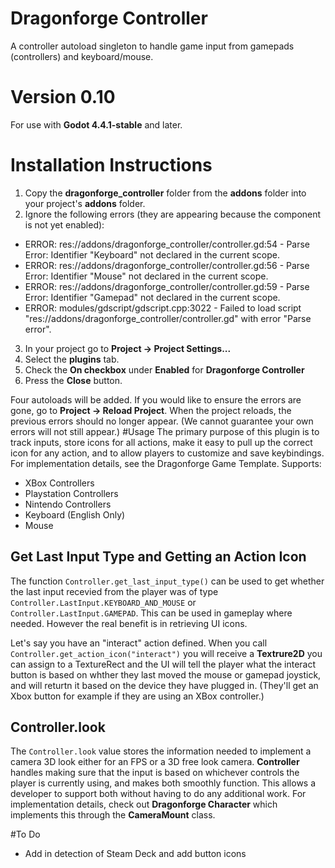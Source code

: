 # Dragonforge Controller
A controller autoload singleton to handle game input from gamepads (controllers) and keyboard/mouse.
# Version 0.10
For use with **Godot 4.4.1-stable** and later.
# Installation Instructions
1. Copy the **dragonforge_controller** folder from the **addons** folder into your project's **addons** folder.
2. Ignore the following errors (they are appearing because the component is not yet enabled):
  * ERROR: res://addons/dragonforge_controller/controller.gd:54 - Parse Error: Identifier "Keyboard" not declared in the current scope.
  * ERROR: res://addons/dragonforge_controller/controller.gd:56 - Parse Error: Identifier "Mouse" not declared in the current scope.
  * ERROR: res://addons/dragonforge_controller/controller.gd:59 - Parse Error: Identifier "Gamepad" not declared in the current scope.
  * ERROR: modules/gdscript/gdscript.cpp:3022 - Failed to load script "res://addons/dragonforge_controller/controller.gd" with error "Parse error".
3. In your project go to **Project -> Project Settings...**
4. Select the **plugins** tab.
5. Check the **On checkbox** under **Enabled** for **Dragonforge Controller**
6. Press the **Close** button.

Four autoloads will be added. If you would like to ensure the errors are gone, go to **Project -> Reload Project**. When the project reloads, the previous errors should no longer appear. (We cannot guarantee your own errors will not still appear.)
#Usage
The primary purpose of this plugin is to track inputs, store icons for all actions, make it easy to pull up the correct icon for any action, and to allow players to customize and save keybindings. For implementation details, see the Dragonforge Game Template.
Supports:
- XBox Controllers
- Playstation Controllers
- Nintendo Controllers
- Keyboard (English Only)
- Mouse

## Get Last Input Type and Getting an Action Icon
The function `Controller.get_last_input_type()` can be used to get whether the last input recevied from the player was of type `Controller.LastInput.KEYBOARD_AND_MOUSE` or `Controller.LastInput.GAMEPAD`. This can be used in gameplay where needed. However the real benefit is in retrieving UI icons.

Let's say you have an "interact" action defined. When you call `Controller.get_action_icon("interact")` you will receive a **Textrure2D** you can assign to a TextureRect and the UI will tell the player what the interact button is based on whther they last moved the mouse or gamepad joystick, and will returtn it based on the device they have plugged in. (They'll get an Xbox button for example if they are using an XBox controller.)

## Controller.look
The `Controller.look` value stores the information needed to implement a camera 3D look either for an FPS or a 3D free look camera. **Controller** handles making sure that the input is based on whichever controls the player is currently using, and makes both smoothly function. This allows a developer to support both without having to do any additional work. For implementation details, check out **Dragonforge Character** which implements this through the **CameraMount** class.

#To Do
- Add in detection of Steam Deck and add button icons

